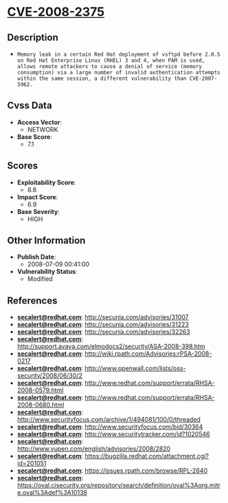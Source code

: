 
# [CVE-2008-2375](https://cve.mitre.org/cgi-bin/cvename.cgi?name=CVE-2008-2375)

## Description

- `Memory leak in a certain Red Hat deployment of vsftpd before 2.0.5 on Red Hat Enterprise Linux (RHEL) 3 and 4, when PAM is used, allows remote attackers to cause a denial of service (memory consumption) via a large number of invalid authentication attempts within the same session, a different vulnerability than CVE-2007-5962.`

## Cvss Data

- **Access Vector**:
  - NETWORK
- **Base Score**:
  - 7.1

## Scores

- **Exploitability Score**:
  - 8.6
- **Impact Score**:
  - 6.9
- **Base Severity**:
  - HIGH

## Other Information

- **Publish Date**:
  - 2008-07-09 00:41:00
- **Vulnerability Status**:
  - Modified

## References

- **secalert@redhat.com**: http://secunia.com/advisories/31007
- **secalert@redhat.com**: http://secunia.com/advisories/31223
- **secalert@redhat.com**: http://secunia.com/advisories/32263
- **secalert@redhat.com**: http://support.avaya.com/elmodocs2/security/ASA-2008-398.htm
- **secalert@redhat.com**: http://wiki.rpath.com/Advisories:rPSA-2008-0217
- **secalert@redhat.com**: http://www.openwall.com/lists/oss-security/2008/06/30/2
- **secalert@redhat.com**: http://www.redhat.com/support/errata/RHSA-2008-0579.html
- **secalert@redhat.com**: http://www.redhat.com/support/errata/RHSA-2008-0680.html
- **secalert@redhat.com**: http://www.securityfocus.com/archive/1/494081/100/0/threaded
- **secalert@redhat.com**: http://www.securityfocus.com/bid/30364
- **secalert@redhat.com**: http://www.securitytracker.com/id?1020546
- **secalert@redhat.com**: http://www.vupen.com/english/advisories/2008/2820
- **secalert@redhat.com**: https://bugzilla.redhat.com/attachment.cgi?id=201051
- **secalert@redhat.com**: https://issues.rpath.com/browse/RPL-2640
- **secalert@redhat.com**: https://oval.cisecurity.org/repository/search/definition/oval%3Aorg.mitre.oval%3Adef%3A10138
